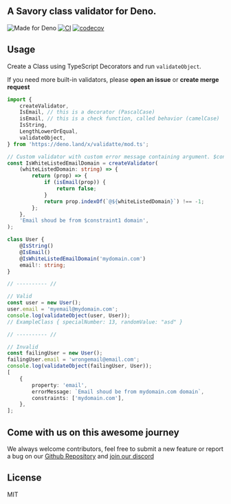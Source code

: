 ## A Savory class validator for Deno.

![Made for Deno](https://img.shields.io/badge/made%20for-Deno-6B82F6?style=flat-square)
[![CI](https://github.com/Savory/validatte/actions/workflows/run-tests.yml/badge.svg)](https://github.com/Savory/validatte/actions/workflows/run-tests.yml)
[![codecov](https://codecov.io/gh/Savory/validatte/branch/main/graph/badge.svg?token=R6WXVC669Z)](https://codecov.io/gh/Savory/validatte)

## Usage

Create a Class using TypeScript Decorators and run `validateObject`.

If you need more built-in validators, please **open an issue** or **create merge
request**

```ts
import {
	createValidator,
	IsEmail, // this is a decorator (PascalCase)
	isEmail, // this is a check function, called behavior (camelCase)
	IsString,
	LengthLowerOrEqual,
	validateObject,
} from 'https://deno.land/x/validatte/mod.ts';

// Custom validator with custom error message containing argument. $constraint1 will be replaced by first argument. $constraint2 by second etc...
const IsWhiteListedEmailDomain = createValidator(
	(whiteListedDomain: string) => {
		return (prop) => {
			if (isEmail(prop)) {
				return false;
			}
			return prop.indexOf(`@${whiteListedDomain}`) !== -1;
		};
	},
	'Email shoud be from $constraint1 domain',
);

class User {
	@IsString()
	@IsEmail()
	@IsWhiteListedEmailDomain('mydomain.com')
	email!: string;
}

// ---------- //

// Valid
const user = new User();
user.email = 'myemail@mydomain.com';
console.log(validateObject(user, User));
// ExampleClass { specialNumber: 13, randomValue: "asd" }

// ---------- //

// Invalid
const failingUser = new User();
failingUser.email = 'wrongemail@email.com';
console.log(validateObject(failingUser, User));
[
	{
		property: 'email',
		errorMessage: `Email shoud be from mydomain.com domain`,
		constraints: ['mydomain.com'],
	},
];
```

## Come with us on this awesome journey

We always welcome contributors, feel free to submit a new feature or report a
bug on our [Github Repository](https://github.com/Savory/validatte) and
[join our discord](https://discord.gg/Q7ZHuDPgjA)

## License

MIT
